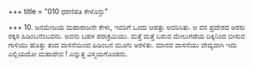 +++
title = "010 ಧರಣಿಪತಿ ಕೇಳೊನ್ದು"

+++
10. ಜನಮೇಜಯ ಮಹಾರಾಜನೇ ಕೇಳು, ಇವರಿಗೆ ಒಂದು ಆಪತ್ತು ಆವರಿಸಿತು. ಆ ವನ ಪ್ರದೇಶದ ಅರಸು ರಕ್ಕಸ ಹಿಡಿಂಬನೆಂಬವನು. ಅವನು ಬಹಳ ಪರಾಕ್ರಮಿಯು. ಮತ್ತೆ ಮತ್ತೆ ಬರುವ ಮೇಲುಗಡೆಯ ದಿಕ್ಕಿನಿಂದ ಬೀಸುವ ಗಾಳಿಯು ಹೊತ್ತು ತಂದ ವಾಸನೆಯಿಂದ ಹಿಡಿಂಬನ ಮೂಗು ಅರಳಿತು. ಮಾನವ ವಾಸನೆಯು ವೇದ್ಯವಾಗಿ ಇದು ಎಲ್ಲಿಯದೋ ಮಹಾದೇವ ! ಎನ್ನುತ್ತ ವಿಸ್ಮಯಗೊಂಡನು.